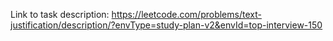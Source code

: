 Link to task description: https://leetcode.com/problems/text-justification/description/?envType=study-plan-v2&envId=top-interview-150

